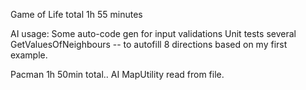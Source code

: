 Game of Life
total 1h 55 minutes

AI usage:
Some auto-code gen for input validations
Unit tests several
GetValuesOfNeighbours -- to autofill 8 directions based on my first example.


Pacman
1h 50min total..
AI
MapUtility read from file.